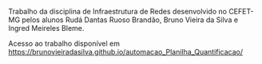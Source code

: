 Trabalho da disciplina de Infraestrutura de Redes desenvolvido no CEFET-MG pelos alunos Rudá Dantas Ruoso Brandão, Bruno Vieira da Silva e Ingred Meireles Bleme.

Acesso ao trabalho disponível em https://brunovieiradasilva.github.io/automacao_Planilha_Quantificacao/
